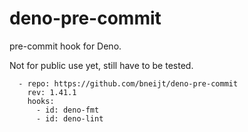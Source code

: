# deno-pre-commit

pre-commit hook for Deno.

Not for public use yet, still have to be tested.

```
  - repo: https://github.com/bneijt/deno-pre-commit
    rev: 1.41.1
    hooks:
      - id: deno-fmt
      - id: deno-lint
```
